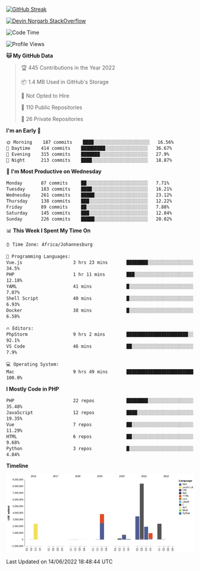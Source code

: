 
[![GitHub Streak](http://github-readme-streak-stats.herokuapp.com?user=DevinNorgarb&date_format=M%20j%5B%2C%20Y%5D)](https://git.io/streak-stats)


[![Devin Norgarb StackOverflow](https://github-readme-stackoverflow.vercel.app/?userID=4993755)](https://stackoverflow.com/users/4993755/devin-norgarb)

<!--START_SECTION:waka-->
![Code Time](http://img.shields.io/badge/Code%20Time-0%20secs-blue)

![Profile Views](http://img.shields.io/badge/Profile%20Views-0-blue)

**🐱 My GitHub Data** 

> 🏆 445 Contributions in the Year 2022
 > 
> 📦 1.4 MB Used in GitHub's Storage 
 > 
> 🚫 Not Opted to Hire
 > 
> 📜 110 Public Repositories 
 > 
> 🔑 26 Private Repositories  
 > 
**I'm an Early 🐤** 

```text
🌞 Morning    187 commits    ████░░░░░░░░░░░░░░░░░░░░░   16.56% 
🌆 Daytime    414 commits    █████████░░░░░░░░░░░░░░░░   36.67% 
🌃 Evening    315 commits    ███████░░░░░░░░░░░░░░░░░░   27.9% 
🌙 Night      213 commits    ████░░░░░░░░░░░░░░░░░░░░░   18.87%

```
📅 **I'm Most Productive on Wednesday** 

```text
Monday       87 commits     ██░░░░░░░░░░░░░░░░░░░░░░░   7.71% 
Tuesday      183 commits    ████░░░░░░░░░░░░░░░░░░░░░   16.21% 
Wednesday    261 commits    █████░░░░░░░░░░░░░░░░░░░░   23.12% 
Thursday     138 commits    ███░░░░░░░░░░░░░░░░░░░░░░   12.22% 
Friday       89 commits     ██░░░░░░░░░░░░░░░░░░░░░░░   7.88% 
Saturday     145 commits    ███░░░░░░░░░░░░░░░░░░░░░░   12.84% 
Sunday       226 commits    █████░░░░░░░░░░░░░░░░░░░░   20.02%

```


📊 **This Week I Spent My Time On** 

```text
⌚︎ Time Zone: Africa/Johannesburg

💬 Programming Languages: 
Vue.js                   3 hrs 23 mins       ████████░░░░░░░░░░░░░░░░░   34.5% 
PHP                      1 hr 11 mins        ███░░░░░░░░░░░░░░░░░░░░░░   12.18% 
YAML                     41 mins             █░░░░░░░░░░░░░░░░░░░░░░░░   7.07% 
Shell Script             40 mins             █░░░░░░░░░░░░░░░░░░░░░░░░   6.93% 
Docker                   38 mins             █░░░░░░░░░░░░░░░░░░░░░░░░   6.58%

🔥 Editors: 
PhpStorm                 9 hrs 2 mins        ███████████████████████░░   92.1% 
VS Code                  46 mins             ██░░░░░░░░░░░░░░░░░░░░░░░   7.9%

💻 Operating System: 
Mac                      9 hrs 49 mins       █████████████████████████   100.0%

```

**I Mostly Code in PHP** 

```text
PHP                      22 repos            ████████░░░░░░░░░░░░░░░░░   35.48% 
JavaScript               12 repos            ████░░░░░░░░░░░░░░░░░░░░░   19.35% 
Vue                      7 repos             ██░░░░░░░░░░░░░░░░░░░░░░░   11.29% 
HTML                     6 repos             ██░░░░░░░░░░░░░░░░░░░░░░░   9.68% 
Python                   3 repos             █░░░░░░░░░░░░░░░░░░░░░░░░   4.84%

```


**Timeline**

![Chart not found](https://raw.githubusercontent.com/DevinNorgarb/DevinNorgarb/main/charts/bar_graph.png) 


 Last Updated on 14/06/2022 18:48:44 UTC
<!--END_SECTION:waka-->

